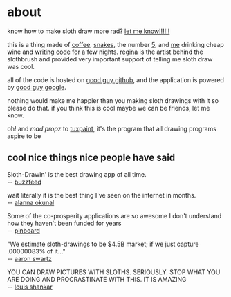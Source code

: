 # about

know how to make sloth draw more rad? [let me know!!!!!!][yep]

this is a thing made of [coffee][0], [snakes][1], the number [5][2], and [me][3] drinking cheap wine and [writing][4] [code][5] for a few nights. [regina][6] is the artist behind the slothbrush and provided very important support of telling me sloth draw was cool.

all of the code is hosted on [good guy github][gh], and the
application is powered by [good guy google][appengine].

nothing would make me happier than you making sloth drawings with it so
please do that. if you think this is cool maybe we can be friends, let
me know.

oh! and *mad propz* to [tuxpaint][tp], it's the program that all drawing
programs aspire to be

## cool nice things nice people have said

Sloth-Drawin' is the best drawing app of all time.  
-- [buzzfeed][buzzfeed]

wait literally it is the best thing I've seen on the internet in months.  
-- [alanna okunal][alanna]

Some of the co-prosperity applications are so awesome I don't understand how they haven't been funded for years  
-- [pinboard][pinboard]

"We estimate sloth-drawings to be $4.5B market; if we just capture .00000083% of it..."  
-- [aaron swartz][aaronsw]

YOU CAN DRAW PICTURES WITH SLOTHS. SERIOUSLY. STOP WHAT YOU ARE DOING AND PROCRASTINATE WITH THIS. IT IS AMAZING  
-- [louis shankar][louis]



[yep]: http://twitter.com/schpet
[0]: http://coffeescript.org/
[1]: http://www.python.org/ 
[2]: http://www.w3.org/TR/html5/
[3]: http://peterschilling.org/
[4]: https://twitter.com/schpet/status/278013441640386560
[5]: https://twitter.com/schpet/status/278034196537167872
[6]: http://reginabouguyon.blogspot.ca/
[gh]: https://github.com/peterschilling/sloth-draw
[appengine]: https://developers.google.com/appengine/
[buzzfeed]: http://www.buzzfeed.com/alannaokun/now-you-can-draw-using-sloths
[alanna]: https://twitter.com/Alannabean/status/284724734019633153
[pinboard]: https://twitter.com/Pinboard/status/282673002116689920
[aaronsw]: https://twitter.com/aaronsw/status/282685799798042625
[louis]: https://twitter.com/louisshankar/status/284793748662136832
[tp]: http://tuxpaint.org/
